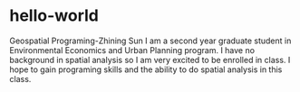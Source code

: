 # hello-world
Geospatial Programing-Zhining Sun
I am a second year graduate student in Environmental Economics and Urban Planning program. I have no background in spatial analysis so I am very excited to be enrolled in class. I hope to gain programing skills and the ability to do spatial analysis in this class. 
